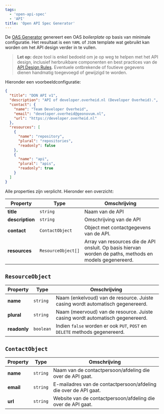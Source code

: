 ```yaml
---
tags:
  - 'open-api-spec'
  - 'API'
title: 'Open API Spec Generator'
---
```



De [OAS Generator](https://developer.overheid.nl/tools/oas-generator) genereert een OAS *boilerplate* op basis van minimale configuratie. Het resultaat is een `YAML` of `JSON` template wat gebruikt kan worden om het API design verder in te vullen.

> **Let op:** deze tool is enkel bedoeld om je op weg te helpen met het API design, inclusief herbruikbare componenten en best practices van de [API Design Rules](https://community.developer.overheid.nl/t/api-design-rules/183). Eventuele ontbrekende of foutieve gegevens dienen handmatig toegevoegd of gewijzigd te worden.

Hieronder een voorbeeldconfiguratie:

``` json
{
  "title": "DON API v1",
  "description": "API of developer.overheid.nl (Developer Overheid).",
  "contact": {
    "name": "Team Developer Overheid",
    "email": "developer.overheid@geonovum.nl",
    "url": "https://developer.overheid.nl"
  },
  "resources": [
    {
      "name": "repository",
      "plural": "repositories",
      "readonly": false
    },
    {
      "name": "api",
      "plural": "apis",
      "readonly": true
    }
  ]
}
```

Alle properties zijn verplicht. Hieronder een overzicht:

| Property | Type | Omschrijving |
|-|-|-|
| **title** | `string` | Naam van de API |
| **description** | `string` | Omschrijving van de API |
| **contact** | `ContactObject` | Object met contactgegevens van de API. |
| **resources** | `ResourceObject[]` | Array van resources die de API onsluit. Op basis hiervan worden de paths, methods en models gegenereerd. |

## `ResourceObject`

| Property | Type | Omschrijving |
|-|-|-|
| **name** | `string` | Naam (enkelvoud) van de resource. Juiste casing wordt automatisch gegenereerd. |
| **plural** | `string` | Naam (meervoud) van de resource. Juiste casing wordt automatisch gegenereerd. |
| **readonly** | `boolean` | Indien `false` worden er ook `PUT`, `POST` en `DELETE` methods gegenereerd. |

## `ContactObject`

| Property | Type | Omschrijving |
|-|-|-|
| **name** | `string` | Naam van de contactpersoon/afdeling die over de API gaat. |
| **email** | `string` | E-mailadres van de contactpersoon/afdeling die over de API gaat. |
| **url** | `string` | Website van de contactpersoon/afdeling die over de API gaat. |